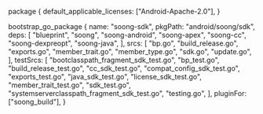 package {
    default_applicable_licenses: ["Android-Apache-2.0"],
}

bootstrap_go_package {
    name: "soong-sdk",
    pkgPath: "android/soong/sdk",
    deps: [
        "blueprint",
        "soong",
        "soong-android",
        "soong-apex",
        "soong-cc",
        "soong-dexpreopt",
        "soong-java",
    ],
    srcs: [
        "bp.go",
        "build_release.go",
        "exports.go",
        "member_trait.go",
        "member_type.go",
        "sdk.go",
        "update.go",
    ],
    testSrcs: [
        "bootclasspath_fragment_sdk_test.go",
        "bp_test.go",
        "build_release_test.go",
        "cc_sdk_test.go",
        "compat_config_sdk_test.go",
        "exports_test.go",
        "java_sdk_test.go",
        "license_sdk_test.go",
        "member_trait_test.go",
        "sdk_test.go",
        "systemserverclasspath_fragment_sdk_test.go",
        "testing.go",
    ],
    pluginFor: ["soong_build"],
}

